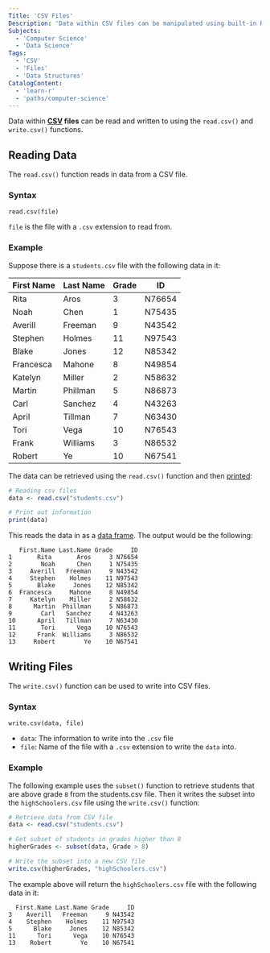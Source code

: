 ```yaml
---
Title: 'CSV Files'
Description: 'Data within CSV files can be manipulated using built-in R functions.'
Subjects:
  - 'Computer Science'
  - 'Data Science'
Tags:
  - 'CSV'
  - 'Files'
  - 'Data Structures'
CatalogContent:
  - 'learn-r'
  - 'paths/computer-science'
---
```


Data within **[CSV](https://www.codecademy.com/resources/docs/general/csv) files** can be read and written to using the `read.csv()` and `write.csv()` functions.

## Reading Data

The `read.csv()` function reads in data from a CSV file.

### Syntax

```pseudo
read.csv(file)
```

`file` is the file with a `.csv` extension to read from.

### Example

Suppose there is a `students.csv` file with the following data in it:

| First Name | Last Name | Grade | ID     |
| ---------- | --------- | ----- | ------ |
| Rita       | Aros      | 3     | N76654 |
| Noah       | Chen      | 1     | N75435 |
| Averill    | Freeman   | 9     | N43542 |
| Stephen    | Holmes    | 11    | N97543 |
| Blake      | Jones     | 12    | N85342 |
| Francesca  | Mahone    | 8     | N49854 |
| Katelyn    | Miller    | 2     | N58632 |
| Martin     | Phillman  | 5     | N86873 |
| Carl       | Sanchez   | 4     | N43263 |
| April      | Tillman   | 7     | N63430 |
| Tori       | Vega      | 10    | N76543 |
| Frank      | Williams  | 3     | N86532 |
| Robert     | Ye        | 10    | N67541 |

The data can be retrieved using the `read.csv()` function and then [printed](https://www.codecademy.com/resources/docs/r/built-in-functions/terms/print):

```r
# Reading csv files
data <- read.csv("students.csv")

# Print out information
print(data)
```

This reads the data in as a [data frame](https://www.codecademy.com/resources/docs/r/data-frames). The output would be the following:

```shell
   First.Name Last.Name Grade     ID
1       Rita       Aros     3 N76654
2        Noah      Chen     1 N75435
3     Averill   Freeman     9 N43542
4     Stephen    Holmes    11 N97543
5       Blake     Jones    12 N85342
6  Francesca     Mahone     8 N49854
7     Katelyn    Miller     2 N58632
8      Martin  Phillman     5 N86873
9        Carl   Sanchez     4 N43263
10      April   Tillman     7 N63430
11       Tori      Vega    10 N76543
12      Frank  Williams     3 N86532
13     Robert        Ye    10 N67541
```

## Writing Files

The `write.csv()` function can be used to write into CSV files.

### Syntax

```pseudo
write.csv(data, file)
```

- `data`: The information to write into the `.csv` file
- `file`: Name of the file with a `.csv` extension to write the `data` into.

### Example

The following example uses the `subset()` function to retrieve students that are above grade `8` from the students.csv file. Then it writes the subset into the `highSchoolers.csv` file using the `write.csv()` function:

```r
# Retrieve data from CSV file
data <- read.csv("students.csv")

# Get subset of students in grades higher than 8
higherGrades <- subset(data, Grade > 8)

# Write the subset into a new CSV file
write.csv(higherGrades, "highSchoolers.csv")
```

The example above will return the `highSchoolers.csv` file with the following data in it:

```shell
  First.Name Last.Name Grade     ID
3    Averill   Freeman     9 N43542
4    Stephen    Holmes    11 N97543
5      Blake     Jones    12 N85342
11      Tori      Vega    10 N76543
13    Robert        Ye    10 N67541
```

